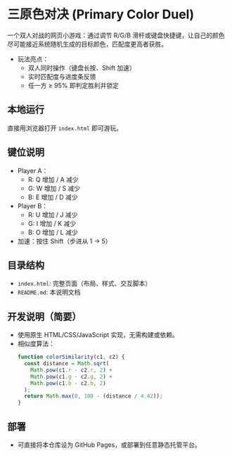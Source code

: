 # 三原色对决 (Primary Color Duel)

一个双人对战的网页小游戏：通过调节 R/G/B 滑杆或键盘快捷键，让自己的颜色尽可能接近系统随机生成的目标颜色，匹配度更高者获胜。

- 玩法亮点：
  - 双人同时操作（键盘长按、Shift 加速）
  - 实时匹配度与进度条反馈
  - 任一方 ≥ 95% 即判定胜利并锁定

## 本地运行

直接用浏览器打开 `index.html` 即可游玩。

## 键位说明

- Player A：
  - R: Q 增加 / A 减少
  - G: W 增加 / S 减少
  - B: E 增加 / D 减少
- Player B：
  - R: U 增加 / J 减少
  - G: I 增加 / K 减少
  - B: O 增加 / L 减少
- 加速：按住 Shift（步进从 1 → 5）

## 目录结构

- `index.html`: 完整页面（布局、样式、交互脚本）
- `README.md`: 本说明文档

## 开发说明（简要）

- 使用原生 HTML/CSS/JavaScript 实现，无需构建或依赖。
- 相似度算法：
  ```js
  function colorSimilarity(c1, c2) {
    const distance = Math.sqrt(
      Math.pow(c1.r - c2.r, 2) +
      Math.pow(c1.g - c2.g, 2) +
      Math.pow(c1.b - c2.b, 2)
    );
    return Math.max(0, 100 - (distance / 4.42));
  }
  ```

## 部署

- 可直接将本仓库设为 GitHub Pages，或部署到任意静态托管平台。
